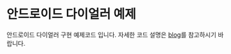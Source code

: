 # 안드로이드 다이얼러 예제

안드로이드 다이얼러 구현 예제코드 입니다. 자세한 코드 설명은 [blog](https://sogn.io/android-dialer-replacement/)를 참고하시기 바랍니다.
